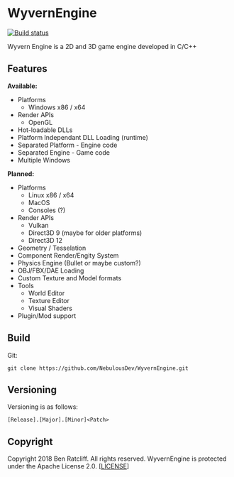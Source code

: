# WyvernEngine

[![Build status](https://ci.appveyor.com/api/projects/status/4ylftugcf8tkay3e/branch/master?svg=true)](https://ci.appveyor.com/project/NebulousDev/wyvernengine/branch/master)

Wyvern Engine is a 2D and 3D game engine developed in C/C++

## Features

**Available:**
- Platforms
    - Windows x86 / x64
- Render APIs
    - OpenGL
- Hot-loadable DLLs
- Platform Independant DLL Loading (runtime)
- Separated Platform - Engine code
- Separated Engine - Game code
- Multiple Windows

**Planned:**
- Platforms
    - Linux x86 / x64
    - MacOS
    - Consoles (?)
- Render APIs
    - Vulkan
    - Direct3D 9 (maybe for older platforms)
    - Direct3D 12
- Geometry / Tesselation
- Component Render/Engity System
- Physics Engine (Bullet or maybe custom?)
- OBJ/FBX/DAE Loading
- Custom Texture and Model formats
- Tools
    - World Editor
    - Texture Editor
    - Visual Shaders
- Plugin/Mod support

## Build

Git:

    git clone https://github.com/NebulousDev/WyvernEngine.git

## Versioning

Versioning is as follows:

    [Release].[Major].[Minor]<Patch>


## Copyright

Copyright 2018 Ben Ratcliff. All rights reserved.
WyvernEngine is protected under the Apache License 2.0. [[LICENSE](LICENSE)]

